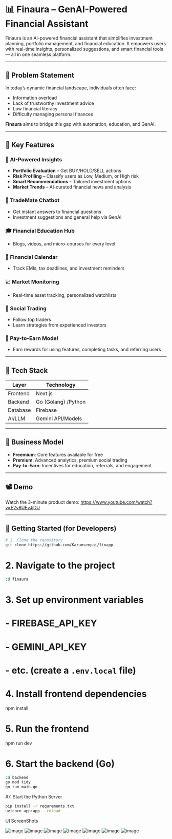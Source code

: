 # 📊 Finaura – GenAI-Powered Financial Assistant

Finaura is an AI-powered financial assistant that simplifies investment planning, portfolio management, and financial education. It empowers users with real-time insights, personalized suggestions, and smart financial tools — all in one seamless platform.

---

## 🚩 Problem Statement

In today’s dynamic financial landscape, individuals often face:
- Information overload
- Lack of trustworthy investment advice
- Low financial literacy
- Difficulty managing personal finances

**Finaura** aims to bridge this gap with automation, education, and GenAI.

---

## 🌟 Key Features

### 🧠 AI-Powered Insights
- **Portfolio Evaluation** – Get BUY/HOLD/SELL actions
- **Risk Profiling** – Classify users as Low, Medium, or High risk
- **Smart Recommendations** – Tailored investment options
- **Market Trends** – AI-curated financial news and analysis

### 💬 TradeMate Chatbot
- Get instant answers to financial questions
- Investment suggestions and general help via GenAI

### 🎓 Financial Education Hub
- Blogs, videos, and micro-courses for every level

### 📅 Financial Calendar
- Track EMIs, tax deadlines, and investment reminders

### 📈 Market Monitoring
- Real-time asset tracking, personalized watchlists

### 🤝 Social Trading
- Follow top traders
- Learn strategies from experienced investors

### 💸 Pay-to-Earn Model
- Earn rewards for using features, completing tasks, and referring users

---

## 🧰 Tech Stack

| Layer        | Technology      |
|--------------|-----------------|
| Frontend     | Next.js         |
| Backend      | Go (Golang) /Python    |
| Database     | Firebase        |
| AI/LLM       | Gemini API/Models |

---

## 🚀 Business Model

- **Freemium**: Core features available for free
- **Premium**: Advanced analytics, premium social trading
- **Pay-to-Earn**: Incentives for education, referrals, and engagement

---

## 📽️ Demo

Watch the 3-minute product demo: https://www.youtube.com/watch?v=E2v8UEyJjDU

---

## 📌 Getting Started (for Developers)

```bash
# 1. Clone the repository
git clone https://github.com/Karansenpai/finapp
```

# 2. Navigate to the project
```bash
cd finaura
```

# 3. Set up environment variables
#    - FIREBASE_API_KEY
#    - GEMINI_API_KEY
#    - etc. (create a `.env.local` file)

# 4. Install frontend dependencies
npm install

# 5. Run the frontend
npm run dev

# 6. Start the backend (Go)
```bash
cd backend
go mod tidy
go run main.go
```
#7. Start the Python Server
```bash
pip install -r requrements.txt
uvicorn app:app --reload
```

UI ScreenShots

![image](https://github.com/user-attachments/assets/077bc3b0-5ed3-4098-941d-7caefcbb78c9)
![image](https://github.com/user-attachments/assets/cb36c013-13df-457e-ae5c-ed703754c4c8)
![image](https://github.com/user-attachments/assets/1d8194ab-d1b4-47df-8fec-672da6a77159)
![image](https://github.com/user-attachments/assets/89796cc6-d2ab-47de-9002-c487835f84df)
![image](https://github.com/user-attachments/assets/0511be0e-8f8f-4c7c-88d0-71404e4f29de)
![image](https://github.com/user-attachments/assets/262c94f4-3749-487c-b51c-01a670d71f81)
![image](https://github.com/user-attachments/assets/91b19b71-de09-42bc-b063-bd83a867d151)








